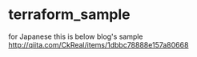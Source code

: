 # terraform_sample
for Japanese
this is below blog's sample
http://qiita.com/CkReal/items/1dbbc78888e157a80668

